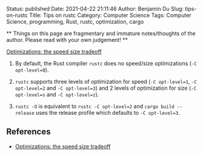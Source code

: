 Status: published
Date: 2021-04-22 21:11:46
Author: Benjamin Du
Slug: tips-on-rustc
Title: Tips on rustc
Category: Computer Science
Tags: Computer Science, programming, Rust, rustc, optimization, cargo

**
Things on this page are fragmentary and immature notes/thoughts of the author.
Please read with your own judgement!
**


[Optimizations: the speed size tradeoff](https://docs.rust-embedded.org/book/unsorted/speed-vs-size.html)

1. By default, 
    the Rust compiler `rustc` does no speed/size optimizations (`-C opt-level=0`).

2. `rustc` supports three levels of optimization for speed (`-C opt-level=1`, `-C opt-level=2` and `-C opt-level=3`)
    and 2 levels of optimization for size (`-C opt-level=s` and `-C opt-level=z`).

3. `rustc -O` is equivalent to `rustc -C opt-level=2`
    and `cargo build --release` uses the release profile which defaults to `-C opt-level=3`.

## References

- [Optimizations: the speed size tradeoff](https://docs.rust-embedded.org/book/unsorted/speed-vs-size.html)